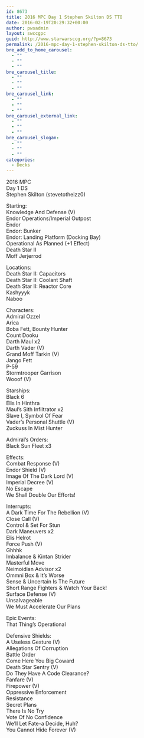 ```yaml
---
id: 8673
title: 2016 MPC Day 1 Stephen Skilton DS TTO
date: 2016-02-19T20:29:32+00:00
author: pwsadmin
layout: swccgpc
guid: http://www.starwarsccg.org/?p=8673
permalink: /2016-mpc-day-1-stephen-skilton-ds-tto/
bre_add_to_home_carousel:
  - ""
  - ""
  - ""
bre_carousel_title:
  - ""
  - ""
  - ""
bre_carousel_link:
  - ""
  - ""
  - ""
bre_carousel_external_link:
  - ""
  - ""
  - ""
bre_carousel_slogan:
  - ""
  - ""
  - ""
categories:
  - Decks
---
```

2016 MPC  
Day 1 DS  
Stephen Skilton (stevetotheizz0)

Starting:  
Knowledge And Defense (V)  
Endor Operations/Imperial Outpost  
Endor  
Endor: Bunker  
Endor: Landing Platform (Docking Bay)  
Operational As Planned (+1 Effect)  
Death Star II  
Moff Jerjerrod

Locations:  
Death Star II: Capacitors  
Death Star II: Coolant Shaft  
Death Star II: Reactor Core  
Kashyyyk  
Naboo

Characters:  
Admiral Ozzel  
Arica  
Boba Fett, Bounty Hunter  
Count Dooku  
Darth Maul x2  
Darth Vader (V)  
Grand Moff Tarkin (V)  
Jango Fett  
P-59  
Stormtrooper Garrison  
Wooof (V)

Starships:  
Black 6  
Elis In Hinthra  
Maul&#8217;s Sith Infiltrator x2  
Slave I, Symbol Of Fear  
Vader&#8217;s Personal Shuttle (V)  
Zuckuss In Mist Hunter

Admiral&#8217;s Orders:  
Black Sun Fleet x3

Effects:  
Combat Response (V)  
Endor Shield (V)  
Image Of The Dark Lord (V)  
Imperial Decree (V)  
No Escape  
We Shall Double Our Efforts!

Interrupts:  
A Dark Time For The Rebellion (V)  
Close Call (V)  
Control & Set For Stun  
Dark Maneuvers x2  
Elis Helrot  
Force Push (V)  
Ghhhk  
Imbalance & Kintan Strider  
Masterful Move  
Neimoidian Advisor x2  
Ommni Box & It&#8217;s Worse  
Sense & Uncertain Is The Future  
Short Range Fighters & Watch Your Back!  
Surface Defense (V)  
Unsalvageable  
We Must Accelerate Our Plans

Epic Events:  
That Thing&#8217;s Operational

Defensive Shields:  
A Useless Gesture (V)  
Allegations Of Corruption  
Battle Order  
Come Here You Big Coward  
Death Star Sentry (V)  
Do They Have A Code Clearance?  
Fanfare (V)  
Firepower (V)  
Oppressive Enforcement  
Resistance  
Secret Plans  
There Is No Try  
Vote Of No Confidence  
We&#8217;ll Let Fate-a Decide, Huh?  
You Cannot Hide Forever (V)